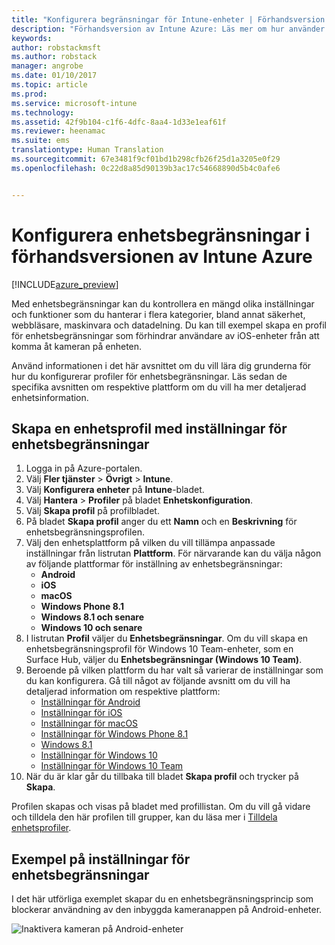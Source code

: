 ```yaml
---
title: "Konfigurera begränsningar för Intune-enheter | Förhandsversion av Intune Azure | Microsoft Docs"
description: "Förhandsversion av Intune Azure: Läs mer om hur använder Intune för att konfigurera inställningar och funktioner på enheter som du hanterar."
keywords: 
author: robstackmsft
ms.author: robstack
manager: angrobe
ms.date: 01/10/2017
ms.topic: article
ms.prod: 
ms.service: microsoft-intune
ms.technology: 
ms.assetid: 42f9b104-c1f6-4dfc-8aa4-1d33e1eaf61f
ms.reviewer: heenamac
ms.suite: ems
translationtype: Human Translation
ms.sourcegitcommit: 67e3481f9cf01bd1b298cfb26f25d1a3205e0f29
ms.openlocfilehash: 0c22d8a85d90139b3ac17c54668890d5b4c0afe6


---
```


# <a name="how-to-configure-device-restriction-settings-in-intune-azure-preview"></a>Konfigurera enhetsbegränsningar i förhandsversionen av Intune Azure

[!INCLUDE[azure_preview](../includes/azure_preview.md)]

Med enhetsbegränsningar kan du kontrollera en mängd olika inställningar och funktioner som du hanterar i flera kategorier, bland annat säkerhet, webbläsare, maskinvara och datadelning. Du kan till exempel skapa en profil för enhetsbegränsningar som förhindrar användare av iOS-enheter från att komma åt kameran på enheten.

Använd informationen i det här avsnittet om du vill lära dig grunderna för hur du konfigurerar profiler för enhetsbegränsningar. Läs sedan de specifika avsnitten om respektive plattform om du vill ha mer detaljerad enhetsinformation.

## <a name="create-a-device-profile-containing-device-restriction-settings"></a>Skapa en enhetsprofil med inställningar för enhetsbegränsningar

1. Logga in på Azure-portalen.
2. Välj **Fler tjänster** > **Övrigt** > **Intune**.
3. Välj **Konfigurera enheter** på **Intune**-bladet.
2. Välj **Hantera** > **Profiler** på bladet **Enhetskonfiguration**.
3. Välj **Skapa profil** på profilbladet.
4. På bladet **Skapa profil** anger du ett **Namn** och en **Beskrivning** för enhetsbegränsningsprofilen.
5. Välj den enhetsplattform på vilken du vill tillämpa anpassade inställningar från listrutan **Plattform**. För närvarande kan du välja någon av följande plattformar för inställning av enhetsbegränsningar:
    - **Android**
    - **iOS**
    - **macOS**
    - **Windows Phone 8.1**
    - **Windows 8.1 och senare**
    - **Windows 10 och senare**
6. I listrutan **Profil** väljer du **Enhetsbegränsningar**. Om du vill skapa en enhetsbegränsningsprofil för Windows 10 Team-enheter, som en Surface Hub, väljer du **Enhetsbegränsningar (Windows 10 Team)**.
7. Beroende på vilken plattform du har valt så varierar de inställningar som du kan konfigurera. Gå till något av följande avsnitt om du vill ha detaljerad information om respektive plattform:
    - [Inställningar för Android](device-restrictions-for-android.md)
    - [Inställningar för iOS](device-restrictions-for-ios.md)
    - [Inställningar för macOS](device-restrictions-for-macos.md)
    - [Inställningar för Windows Phone 8.1](device-restrictions-for-windows-phone-8-1.md)
    - [Windows 8.1](device-restrictions-for-windows-8-1.md)
    - [Inställningar för Windows 10](device-restrictions-for-windows-10.md)
    - [Inställningar för Windows 10 Team](device-restrictions-for-windows-10-team.md)
8. När du är klar går du tillbaka till bladet **Skapa profil** och trycker på **Skapa**.

Profilen skapas och visas på bladet med profillistan.
Om du vill gå vidare och tilldela den här profilen till grupper, kan du läsa mer i [Tilldela enhetsprofiler](how-to-assign-device-profiles.md).

## <a name="example-of-device-restriction-settings"></a>Exempel på inställningar för enhetsbegränsningar

I det här utförliga exemplet skapar du en enhetsbegränsningsprincip som blockerar användning av den inbyggda kameranappen på Android-enheter.

![Inaktivera kameran på Android-enheter](./media/disable-android-camera.png)




<!--HONumber=Feb17_HO1-->


